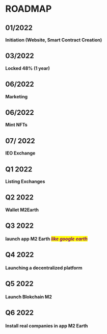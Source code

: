 # ROADMAP

## 01/2022

**Initiation (Website, Smart Contract Creation)**

## 03/2022

**Locked 48% (1 year)**

## 06/2022

&#x20;**Marketing**

## 06/2022

**Mint NFTs**

## 07/ 2022

&#x20;**IEO Exchange**

## Q1 2022

**Listing Exchanges**

## Q2 2022

**Wallet M2Earth**

## Q3 2022

#### launch app M2 Earth _<mark style="color:purple;">**like google earth**</mark>_

## Q4 2022

#### Launching a decentralized platform

## Q5 2022

#### Launch Blokchain M2&#x20;

## Q6 2022

#### Install real companies in app M2 Earth

